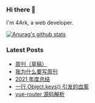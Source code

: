 ### Hi there 👋

I'm 4Ark, a web developer.

[![Anurag's github stats](https://github-readme-stats.vercel.app/api?username=gd4ark)](https://github.com/anuraghazra/github-readme-stats)

### Latest Posts

<!-- BLOG-POST-LIST:START -->
- [周刊（草稿）](https://4ark.me/post/weekly-1.html)
- [我为什么要写周刊](https://4ark.me/post/weekly-idea.html)
- [2021 年度总结](https://4ark.me/post/2021-summary.html)
- [一行 Object.keys&lpar;&rpar; 引发的血案](https://4ark.me/post/how-object-keys-work.html)
- [vue-router 源码解析](https://4ark.me/post/vue-router-score-code.html)
<!-- BLOG-POST-LIST:END -->
